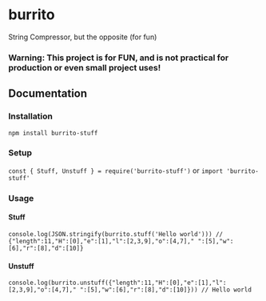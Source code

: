 # burrito
String Compressor, but the opposite (for fun)

### Warning: This project is for FUN, and is not practical for production or even small project uses!

## Documentation

### Installation
`npm install burrito-stuff`

### Setup
`const { Stuff, Unstuff } = require('burrito-stuff')`
or
`import 'burrito-stuff'`

### Usage
#### Stuff
`console.log(JSON.stringify(burrito.stuff('Hello world'))) // {"length":11,"H":[0],"e":[1],"l":[2,3,9],"o":[4,7]," ":[5],"w":[6],"r":[8],"d":[10]}`

#### Unstuff
```console.log(burrito.unstuff({"length":11,"H":[0],"e":[1],"l":[2,3,9],"o":[4,7]," ":[5],"w":[6],"r":[8],"d":[10]})) // Hello world```